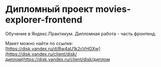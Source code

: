# Дипломный проект movies-explorer-frontend

Обучение в Яндекс.Практикум. Дипломная работа - часть фронтенд.

Макет можно найти по ссылке: [https://disk.yandex.ru/d/Bw4aU1k2cVHGXw](https://disk.yandex.ru/client/disk/диплом)https://disk.yandex.ru/client/disk/диплом
